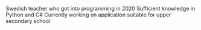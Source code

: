Swedish teacher who got into programming in 2020
Sufficient knowledge in Python and C#
Currently working on application suitable for upper secondary school
